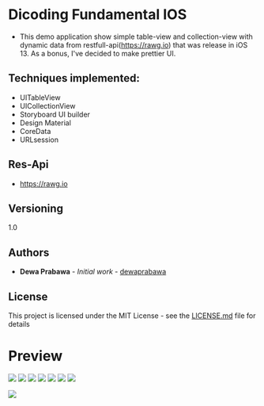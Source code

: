 
# Dicoding Fundamental IOS

* This demo application show simple table-view and collection-view with dynamic data from restfull-api(https://rawg.io) that was release in iOS 13. As a bonus, I've decided to make prettier UI.

## Techniques implemented:
* UITableView
* UICollectionView
* Storyboard UI builder
* Design Material
* CoreData
* URLsession

## Res-Api 
* https://rawg.io

## Versioning

1.0

## Authors

* **Dewa Prabawa** - *Initial work* - [dewaprabawa](https://github.com/dewaprabawa)


## License

This project is licensed under the MIT License - see the [LICENSE.md](LICENSE.md) file for details
# Preview 

![](https://github.com/dewaprabawa/IOSfundamentalSubmission/blob/master/1.png) 
![](https://github.com/dewaprabawa/IOSfundamentalSubmission/blob/master/2.png)
![](https://github.com/dewaprabawa/IOSfundamentalSubmission/blob/master/3.png)
![](https://github.com/dewaprabawa/IOSfundamentalSubmission/blob/master/4.png)
![](https://github.com/dewaprabawa/IOSfundamentalSubmission/blob/master/5.png) 
![](https://github.com/dewaprabawa/IOSfundamentalSubmission/blob/master/6.png)
![](https://github.com/dewaprabawa/IOSfundamentalSubmission/blob/master/7.png)


![](https://github.com/dewaprabawa/IOSfundamentalSubmission/blob/master/8.png)
